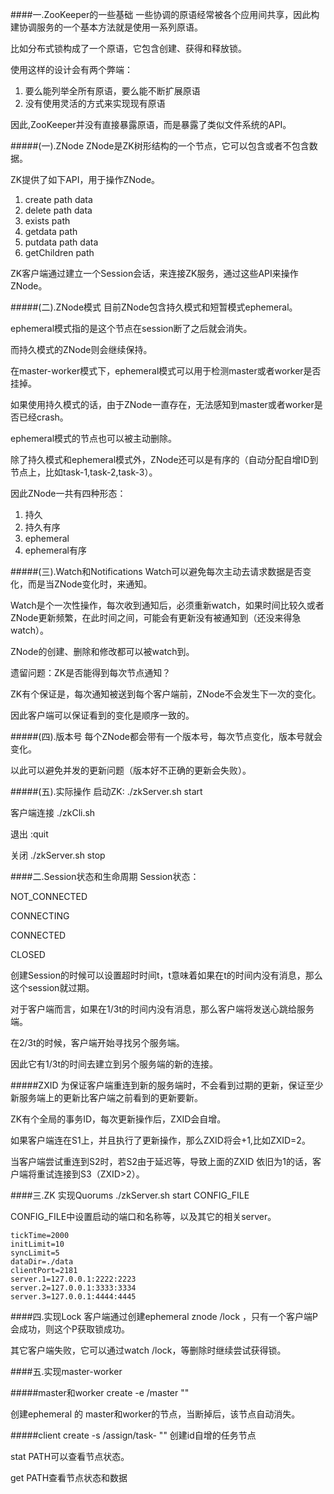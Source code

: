 ####一.ZooKeeper的一些基础
一些协调的原语经常被各个应用间共享，因此构建协调服务的一个基本方法就是使用一系列原语。

比如分布式锁构成了一个原语，它包含创建、获得和释放锁。

使用这样的设计会有两个弊端：

1.	要么能列举全所有原语，要么能不断扩展原语
2.	没有使用灵活的方式来实现现有原语

因此,ZooKeeper并没有直接暴露原语，而是暴露了类似文件系统的API。


#####(一).ZNode
ZNode是ZK树形结构的一个节点，它可以包含或者不包含数据。

ZK提供了如下API，用于操作ZNode。

1.	create path data
2.	delete path data
3.	exists path
3.	getdata path
4.	putdata path data
5.	getChildren path

ZK客户端通过建立一个Session会话，来连接ZK服务，通过这些API来操作ZNode。


#####(二).ZNode模式
目前ZNode包含持久模式和短暂模式ephemeral。

ephemeral模式指的是这个节点在session断了之后就会消失。

而持久模式的ZNode则会继续保持。

在master-worker模式下，ephemeral模式可以用于检测master或者worker是否挂掉。

如果使用持久模式的话，由于ZNode一直存在，无法感知到master或者worker是否已经crash。

ephemeral模式的节点也可以被主动删除。

除了持久模式和ephemeral模式外，ZNode还可以是有序的（自动分配自增ID到节点上，比如task-1,task-2,task-3）。

因此ZNode一共有四种形态：
1.	持久
2.	持久有序
3.	ephemeral
4.	ephemeral有序


#####(三).Watch和Notifications
Watch可以避免每次主动去请求数据是否变化，而是当ZNode变化时，来通知。

Watch是个一次性操作，每次收到通知后，必须重新watch，如果时间比较久或者ZNode更新频繁，在此时间之间，可能会有更新没有被通知到（还没来得急watch）。

ZNode的创建、删除和修改都可以被watch到。

遗留问题：ZK是否能得到每次节点通知？

ZK有个保证是，每次通知被送到每个客户端前，ZNode不会发生下一次的变化。

因此客户端可以保证看到的变化是顺序一致的。


#####(四).版本号
每个ZNode都会带有一个版本号，每次节点变化，版本号就会变化。

以此可以避免并发的更新问题（版本好不正确的更新会失败）。

#####(五).实际操作
启动ZK: ./zkServer.sh start

客户端连接 ./zkCli.sh

退出 :quit

关闭 ./zkServer.sh stop

####二.Session状态和生命周期
Session状态：

NOT_CONNECTED

CONNECTING

CONNECTED

CLOSED

创建Session的时候可以设置超时时间t，t意味着如果在t的时间内没有消息，那么这个session就过期。

对于客户端而言，如果在1/3t的时间内没有消息，那么客户端将发送心跳给服务端。

在2/3t的时候，客户端开始寻找另个服务端。

因此它有1/3t的时间去建立到另个服务端的新的连接。

#####ZXID
为保证客户端重连到新的服务端时，不会看到过期的更新，保证至少新服务端上的更新比客户端之前看到的更新要新。

ZK有个全局的事务ID，每次更新操作后，ZXID会自增。

如果客户端连在S1上，并且执行了更新操作，那么ZXID将会+1,比如ZXID=2。

当客户端尝试重连到S2时，若S2由于延迟等，导致上面的ZXID 依旧为1的话，客户端将重试连接到S3（ZXID>2）。


####三.ZK 实现Quorums
./zkServer.sh start CONFIG_FILE

CONFIG_FILE中设置启动的端口和名称等，以及其它的相关server。

	tickTime=2000    initLimit=10    syncLimit=5    dataDir=./data    clientPort=2181    server.1=127.0.0.1:2222:2223    server.2=127.0.0.1:3333:3334    server.3=127.0.0.1:4444:4445

####四.实现Lock
客户端通过创建ephemeral znode /lock ，只有一个客户端P会成功，则这个P获取锁成功。

其它客户端失败，它可以通过watch /lock，等删除时继续尝试获得锁。

####五.实现master-worker

#####master和worker
create -e /master ""

创建ephemeral 的 master和worker的节点，当断掉后，该节点自动消失。

#####client
create -s /assign/task- "" 创建id自增的任务节点

stat PATH可以查看节点状态。

get PATH查看节点状态和数据


